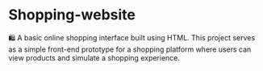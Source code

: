 # Shopping-website
🛍️
A basic online shopping interface built using HTML. This project serves as a simple front-end prototype for a shopping platform where users can view products and simulate a shopping experience.


